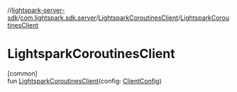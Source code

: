 //[lightspark-server-sdk](../../../index.md)/[com.lightspark.sdk.server](../index.md)/[LightsparkCoroutinesClient](index.md)/[LightsparkCoroutinesClient](-lightspark-coroutines-client.md)

# LightsparkCoroutinesClient

[common]\
fun [LightsparkCoroutinesClient](-lightspark-coroutines-client.md)(config: [ClientConfig](../-client-config/index.md))

